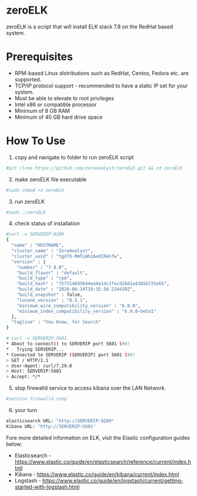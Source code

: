 # zeroELK
zeroELK is a script that will install ELK stack 7.8 on the RedHat based system. 


# Prerequisites
- RPM-based Linux distributions such as RedHat, Centos, Fedora etc. are supported.
- TCP/IP protocol support - recommended to have a static IP set for your system.
- Must be able to elevate to root privileges
- Intel x86 or compatible processor 
- Minimum of 8 GB RAM 
- Minimum of 40 GB hard drive space

# How To Use
1. copy and navigate to folder to run zeroELK script
```sh
#git clone https://github.com/zeroanalyst/zeroELK.git && cd zeroELK
```
2. make zeroELK file executable 
```sh
#sudo chmod +x zeroELK
```
3. run zeroELK
```sh
#sudo ./zeroELK
```
4. check status of installation
```sh
#curl -v SERVERIP:9200
{
  "name" : "HOSTNAME",
  "cluster_name" : "ZeroAnalyst",
  "cluster_uuid" : "tgd79-MmTLWh2AedCR4nfw",
  "version" : {
    "number" : "7.8.0",
    "build_flavor" : "default",
    "build_type" : "rpm",
    "build_hash" : "757314695644ea9a1dc2fecd26d1a43856725e65",
    "build_date" : "2020-06-14T19:35:50.234439Z",
    "build_snapshot" : false,
    "lucene_version" : "8.5.1",
    "minimum_wire_compatibility_version" : "6.8.0",
    "minimum_index_compatibility_version" : "6.0.0-beta1"
  },
  "tagline" : "You Know, for Search"
}

# curl -v SERVERIP:5601
* About to connect() to SERVERIP port 5601 (#0)
*   Trying SERVERIP...
* Connected to SERVERIP (SERVERIP) port 5601 (#0)
> GET / HTTP/1.1
> User-Agent: curl/7.29.0
> Host: SERVERIP:5601
> Accept: */*
```
5. stop firewalld service to access kibana over the LAN Network.
```sh
#service firewalld stop
```
6. your turn
```sh
elasticsearch URL: "http://SERVERIP:9200"
Kibana URL: "http://SERVERIP:5601"
```

Fore more detailed information on ELK, visit the Elastic configuration guides below:
- Elasticsearch -  <https://www.elastic.co/guide/en/elasticsearch/reference/current/index.html>
- Kibana - <https://www.elastic.co/guide/en/kibana/current/index.html>
- Logstash - <https://www.elastic.co/guide/en/logstash/current/getting-started-with-logstash.html>

